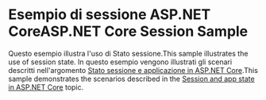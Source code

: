 # <a name="aspnet-core-session-sample"></a><span data-ttu-id="0d577-101">Esempio di sessione ASP.NET Core</span><span class="sxs-lookup"><span data-stu-id="0d577-101">ASP.NET Core Session Sample</span></span>

<span data-ttu-id="0d577-102">Questo esempio illustra l'uso di Stato sessione.</span><span class="sxs-lookup"><span data-stu-id="0d577-102">This sample illustrates the use of session state.</span></span> <span data-ttu-id="0d577-103">In questo esempio vengono illustrati gli scenari descritti nell'argomento [Stato sessione e applicazione in ASP.NET Core](https://docs.microsoft.com/aspnet/core/fundamentals/app-state).</span><span class="sxs-lookup"><span data-stu-id="0d577-103">This sample demonstrates the scenarios described in the [Session and app state in ASP.NET Core](https://docs.microsoft.com/aspnet/core/fundamentals/app-state) topic.</span></span>
